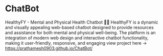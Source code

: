 # ChatBot
HealthyFY - Mental and Physical Health Chatbot 🌿💬 HealthyFY is a dynamic and visually appealing web-based chatbot designed to provide resources and assistance for both mental and physical well-being. The platform is an integration of modern web design and interactive chatbot functionality, making it user-friendly, responsive, and engaging
view project here ->  https://prathamesh0903.github.io/ChatBot/
